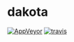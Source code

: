 # dakota

[![AppVeyor](https://img.shields.io/appveyor/ci/WebFolder/dakota.svg?label=Windows)](https://ci.appveyor.com/project/WebFolder/dakota) [![travis](https://img.shields.io/travis/webfolderio/dakota.svg?label=GNU/Linux)](https://travis-ci.org/webfolderio/duktape4j)
